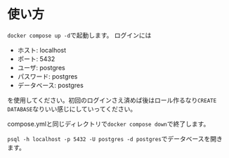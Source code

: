 # 使い方

`docker compose up -d`で起動します。
ログインには

- ホスト: localhost
- ポート: 5432
- ユーザ: postgres
- パスワード: postgres
- データベース: postgres

を使用してください。初回のログインさえ済めば後はロール作るなり`CREATE DATABASE`なりいい感じにしていってください。

compose.ymlと同じディレクトリで`docker compose down`で終了します。

`psql -h localhost -p 5432 -U postgres -d postgres`でデータベースを開きます。

